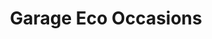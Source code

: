 ---
title: "Garage Eco Occasions"
url: /saint-chamond/garage-eco-occasions/
shop: réparation de voitures
---